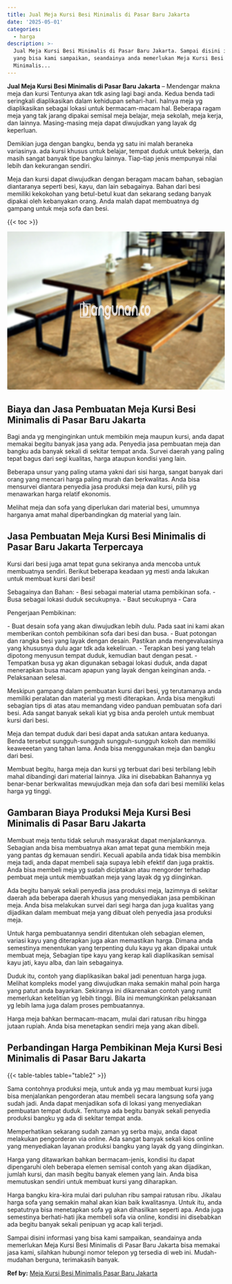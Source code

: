 ```yaml
---
title: Jual Meja Kursi Besi Minimalis di Pasar Baru Jakarta
date: '2025-05-01'
categories:
  - harga
description: >-
  Jual Meja Kursi Besi Minimalis di Pasar Baru Jakarta. Sampai disini informasi
  yang bisa kami sampaikan, seandainya anda memerlukan Meja Kursi Besi
  Minimalis...
---
```


**Jual Meja Kursi Besi Minimalis di Pasar Baru Jakarta** – Mendengar makna meja dan kursi Tentunya akan tdk asing lagi bagi anda. Kedua benda tadi seringkali diaplikasikan dalam kehidupan sehari-hari. halnya meja yg diaplikasikan sebagai lokasi untuk bermacam-macam hal. Beberapa ragam meja yang tak jarang dipakai semisal meja belajar, meja sekolah, meja kerja, dan lainnya. Masing-masing meja dapat diwujudkan yang layak dg keperluan.

Demikian juga dengan bangku, benda yg satu ini malah beraneka variasinya. ada kursi khusus untuk belajar, tempat duduk untuk bekerja, dan masih sangat banyak tipe bangku lainnya. Tiap-tiap jenis mempunyai nilai lebih dan kekurangan sendiri.

Meja dan kursi dapat diwujudkan dengan beragam macam bahan, sebagian diantaranya seperti besi, kayu, dan lain sebagainya. Bahan dari besi memiliki kekokohan yang betul-betul kuat dan sekarang sedang banyak dipakai oleh kebanyakan orang. Anda malah dapat membuatnya dg gampang untuk meja sofa dan besi.

{{< toc >}}

![Jual Meja Kursi Besi Minimalis di Pasar Baru Jakarta](/images/jual-meja-besi-murah19.png)

## Biaya dan Jasa Pembuatan Meja Kursi Besi Minimalis di Pasar Baru Jakarta

Bagi anda yg menginginkan untuk membikin meja maupun kursi, anda dapat memakai begitu banyak jasa yang ada. Penyedia jasa pembuatan meja dan bangku ada banyak sekali di sekitar tempat anda. Survei daerah yang paling tepat bagus dari segi kualitas, harga ataupun kondisi yang lain.

Beberapa unsur yang paling utama yakni dari sisi harga, sangat banyak dari orang yang mencari harga paling murah dan berkwalitas. Anda bisa mensurvei diantara penyedia jasa produksi meja dan kursi, pilih yg menawarkan harga relatif ekonomis.

Melihat meja dan sofa yang diperlukan dari material besi, umumnya harganya amat mahal diperbandingkan dg material yang lain.

## Jasa Pembuatan Meja Kursi Besi Minimalis di Pasar Baru Jakarta Terpercaya

Kursi dari besi juga amat tepat guna sekiranya anda mencoba untuk membuatnya sendiri. Berikut beberapa keadaan yg mesti anda lakukan untuk membuat kursi dari besi!

Sebagainya dan Bahan: - Besi sebagai material utama pembikinan sofa. - Busa sebagai lokasi duduk secukupnya. - Baut secukupnya - Cara

Pengerjaan Pembikinan:

\- Buat desain sofa yang akan diwujudkan lebih dulu. Pada saat ini kami akan memberikan contoh pembikinan sofa dari besi dan busa. - Buat potongan dan rangka besi yang layak dengan desain. Pastikan anda mengevaluasinya yang khususnya dulu agar tdk ada kekeliruan. - Terapkan besi yang telah dipotong menyusun tempat duduk, kemudian baut dengan pesat. - Tempatkan busa yg akan digunakan sebagai lokasi duduk, anda dapat menerapkan busa macam apapun yang layak dengan keinginan anda. - Pelaksanaan selesai.

Meskipun gampang dalam pembuatan kursi dari besi, yg terutamanya anda memiliki peralatan dan material yg mesti diterapkan. Anda bisa mengikuti sebagian tips di atas atau memandang video panduan pembuatan sofa dari besi. Ada sangat banyak sekali kiat yg bisa anda peroleh untuk membuat kursi dari besi.

Meja dan tempat duduk dari besi dapat anda satukan antara keduanya. Benda tersebut sungguh-sungguh sungguh-sungguh kokoh dan memiliki keaweeetan yang tahan lama. Anda bisa menggunakan meja dan bangku dari besi.

Membuat begitu, harga meja dan kursi yg terbuat dari besi terbilang lebih mahal dibandingi dari material lainnya. Jika ini disebabkan Bahannya yg benar-benar berkwalitas mewujudkan meja dan sofa dari besi memiliki kelas harga yg tinggi.

## Gambaran Biaya Produksi Meja Kursi Besi Minimalis di Pasar Baru Jakarta

Membuat meja tentu tidak seluruh masyarakat dapat menjalankannya. Sebagian anda bisa membuatnya akan amat tepat guna membikin meja yang pantas dg kemauan sendiri. Kecuali apabila anda tidak bisa membikin meja tadi, anda dapat membeli saja supaya lebih efektif dan juga praktis. Anda bisa membeli meja yg sudah diciptakan atau mengorder terhadap pembuat meja untuk membuatkan meja yang layak dg yg diinginkan.

Ada begitu banyak sekali penyedia jasa produksi meja, lazimnya di sekitar daerah ada beberapa daerah khusus yang menyediakan jasa pembikinan meja. Anda bisa melakukan survei dari segi harga dan juga kualitas yang dijadikan dalam membuat meja yang dibuat oleh penyedia jasa produksi meja.

Untuk harga pembuatannya sendiri ditentukan oleh sebagian elemen, variasi kayu yang diterapkan juga akan memastikan harga. Dimana anda semestinya menentukan yang terpenting dulu kayu yg akan dipakai untuk membuat meja, Sebagian tipe kayu yang kerap kali diaplikasikan semisal kayu jati, kayu alba, dan lain sebagainya.

Duduk itu, contoh yang diaplikasikan bakal jadi penentuan harga juga. Melihat kompleks model yang diwujudkan maka semakin mahal poin harga yang patut anda bayarkan. Sekiranya ini dikarenakan contoh yang rumit memerlukan ketelitian yg lebih tinggi. Bila ini memungkinkan pelaksanaan yg lebih lama juga dalam proses pembuatannya.

Harga meja bahkan bermacam-macam, mulai dari ratusan ribu hingga jutaan rupiah. Anda bisa menetapkan sendiri meja yang akan dibeli.

## Perbandingan Harga Pembikinan Meja Kursi Besi Minimalis di Pasar Baru Jakarta

{{< table-tables table="table2" >}}

Sama contohnya produksi meja, untuk anda yg mau membuat kursi juga bisa menjalankan pengorderan atau membeli secara langsung sofa yang sudah jadi. Anda dapat menjadikan sofa di lokasi yang menyediakan pembuatan tempat duduk. Tentunya ada begitu banyak sekali penyedia produksi bangku yg ada di sekitar tempat anda.

Memperhatikan sekarang sudah zaman yg serba maju, anda dapat melakukan pengorderan via online. Ada sangat banyak sekali kios online yang menyediakan layanan produksi bangku yang layak dg yang diinginkan.

Harga yang ditawarkan bahkan bermacam-jenis, kondisi itu dapat dipengaruhi oleh beberapa elemen semisal contoh yang akan dijadikan, jumlah kursi, dan masih begitu banyak elemen yang lain. Anda bisa memutuskan sendiri untuk membuat kursi yang diharapkan.

Harga bangku kira-kira mulai dari puluhan ribu sampai ratusan ribu. Jikalau harga sofa yang semakin mahal akan kian baik kwalitasnya. Untuk itu, anda sepatutnya bisa menetapkan sofa yg akan dihasilkan seperti apa. Anda juga semestinya berhati-hati jika membeli sofa via online, kondisi ini disebabkan ada begitu banyak sekali penipuan yg acap kali terjadi.

Sampai disini informasi yang bisa kami sampaikan, seandainya anda memerlukan Meja Kursi Besi Minimalis di Pasar Baru Jakarta bisa memakai jasa kami, silahkan hubungi nomor telepon yg tersedia di web ini. Mudah-mudahan berguna, terimakasih banyak.

**Ref by:** [Meja Kursi Besi Minimalis Pasar Baru Jakarta](https://id.wikipedia.org/wiki/Meja)
